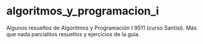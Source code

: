 # algoritmos_y_programacion_i
Algunos resueltos de Algoritmos y Programación I 9511 (curso Santisi). Más que nada parcialitos resueltos y ejercicios de la guía.

